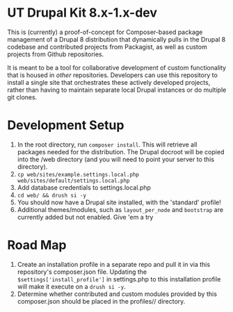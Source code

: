 # UT Drupal Kit 8.x-1.x-dev
This is (currently) a proof-of-concept for Composer-based package management of
a Drupal 8 distribution that dynamically pulls in the Drupal 8 codebase and
contributed projects from Packagist, as well as custom projects from Github
repositories.

It is meant to be a tool for collaborative development of custom functionality
that is housed in *other* repositories. Developers can use this repository to
install a single site that orchestrates these actively developed projects,
rather than having to maintain separate local Drupal instances or do multiple
git clones.

# Development Setup
1. In the root directory, run `composer install`. This will retrieve all
packages needed for the distribution. The Drupal docroot will be copied into the
/web directory (and you will need to point your server to this directory).
2. `cp web/sites/example.settings.local.php web/sites/default/settings.local.php`
3. Add database credentials to settings.local.php
4. `cd web/ && drush si -y`
5. You should now have a Drupal site installed, with the 'standard' profile!
6. Additional themes/modules, such as `layout_per_node` and `bootstrap` are
currently added but not enabled. Give 'em a try

# Road Map
1. Create an installation profile in a separate repo and pull it in via this
repository's composer.json file. Updating the `$settings['install_profile']` in
settings.php to this installation profile will make it execute on a
`drush si -y`.
2. Determine whether contributed and custom modules provided by this
composer.json should be placed in the profiles/<custom-profile>/ directory.

